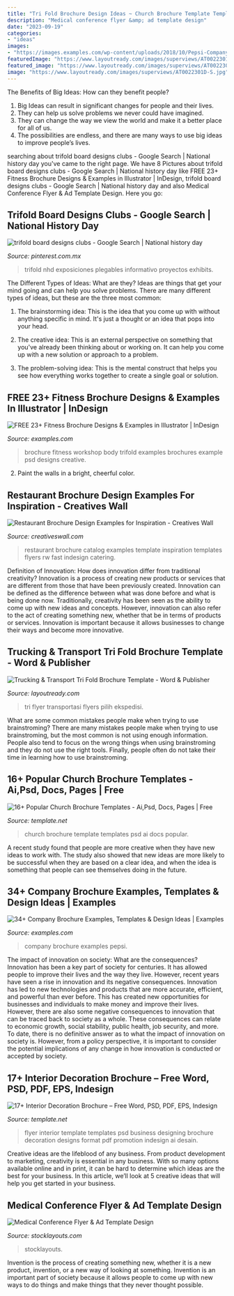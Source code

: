 ```yaml
---
title: "Tri Fold Brochure Design Ideas ~ Church Brochure Template Templates Psd Ai Docs Popular"
description: "Medical conference flyer &amp; ad template design"
date: "2023-09-19"
categories:
- "ideas"
images:
- "https://images.examples.com/wp-content/uploads/2018/10/Pepsi-Company-Brochure.jpg"
featuredImage: "https://www.layoutready.com/images/superviews/AT0022301D-S.jpg"
featured_image: "https://www.layoutready.com/images/superviews/AT0022301D-S.jpg"
image: "https://www.layoutready.com/images/superviews/AT0022301D-S.jpg"
---
```



The Benefits of Big Ideas: How can they benefit people?
1. Big Ideas can result in significant changes for people and their lives.
2. They can help us solve problems we never could have imagined.
3. They can change the way we view the world and make it a better place for all of us.
4. The possibilities are endless, and there are many ways to use big ideas to improve people’s lives.

	

		
searching about trifold board designs clubs - Google Search | National history day you've came to the right page. We have 8 Pictures about trifold board designs clubs - Google Search | National history day like FREE 23+ Fitness Brochure Designs &amp; Examples in Illustrator | InDesign, trifold board designs clubs - Google Search | National history day and also Medical Conference Flyer &amp; Ad Template Design. Here you go:
		
    
## Trifold Board Designs Clubs - Google Search | National History Day

<img loading=lazy src="https://i.pinimg.com/originals/97/5f/26/975f265358976dcb246161fca842027d.jpg" onerror="this.onerror=null;this.src='https://tse1.mm.bing.net/th?id=OIP.RCHd0MLkOJVPZVMRq3VzmQHaJ3&amp;pid=15.1';" alt="trifold board designs clubs - Google Search | National history day">

_Source: pinterest.com.mx_

>trifold nhd exposiciones plegables informativo proyectos exhibits. 

	

The Different Types of Ideas: What are they?
Ideas are things that get your mind going and can help you solve problems. There are many different types of ideas, but these are the three most common:
1. The brainstorming idea: This is the idea that you come up with without anything specific in mind. It's just a thought or an idea that pops into your head.

2. The creative idea: This is an external perspective on something that you've already been thinking about or working on. It can help you come up with a new solution or approach to a problem.

3. The problem-solving idea: This is the mental construct that helps you see how everything works together to create a single goal or solution.

    
## FREE 23+ Fitness Brochure Designs &amp; Examples In Illustrator | InDesign

<img loading=lazy src="https://images.examples.com/wp-content/uploads/2017/04/Body-Fitness-Brochure.jpg" onerror="this.onerror=null;this.src='https://tse3.mm.bing.net/th?id=OIP.hIQugOyl45ajlmEmMcbttgHaE6&amp;pid=15.1';" alt="FREE 23+ Fitness Brochure Designs &amp; Examples in Illustrator | InDesign">

_Source: examples.com_

>brochure fitness workshop body trifold examples brochures example psd designs creative. 

	

2. Paint the walls in a bright, cheerful color.

    
## Restaurant Brochure Design Examples For Inspiration - Creatives Wall

<img loading=lazy src="https://www.creativeswall.com/wp-content/uploads/2014/05/3edf875d3de7eaf5253220d6db156d76-d6ksq76-e1399309865675.jpg" onerror="this.onerror=null;this.src='https://tse1.mm.bing.net/th?id=OIP.ZFzCyr8JXnBPcDrFp59I2wHaFj&amp;pid=15.1';" alt="Restaurant Brochure Design Examples for Inspiration - Creatives Wall">

_Source: creativeswall.com_

>restaurant brochure catalog examples template inspiration templates flyers rw fast indesign catering. 

	

Definition of Innovation: How does innovation differ from traditional creativity?
Innovation is a process of creating new products or services that are different from those that have been previously created. Innovation can be defined as the difference between what was done before and what is being done now. Traditionally, creativity has been seen as the ability to come up with new ideas and concepts. However, innovation can also refer to the act of creating something new, whether that be in terms of products or services. Innovation is important because it allows businesses to change their ways and become more innovative.

    
## Trucking &amp; Transport Tri Fold Brochure Template - Word &amp; Publisher

<img loading=lazy src="https://www.layoutready.com/images/superviews/AT0022301D-S.jpg" onerror="this.onerror=null;this.src='https://tse1.mm.bing.net/th?id=OIP.oZ8F46AFobi_85vg3nAt_wHaEl&amp;pid=15.1';" alt="Trucking &amp; Transport Tri Fold Brochure Template - Word &amp; Publisher">

_Source: layoutready.com_

>tri flyer transportasi flyers pilih ekspedisi. 

	

What are some common mistakes people make when trying to use brainstroming?
There are many mistakes people make when trying to use brainstroming, but the most common is not using enough information. People also tend to focus on the wrong things when using brainstroming and they do not use the right tools. Finally, people often do not take their time in learning how to use brainstroming.

    
## 16+ Popular Church Brochure Templates - Ai,Psd, Docs, Pages | Free

<img loading=lazy src="https://images.template.net/wp-content/uploads/2015/06/10053215/Church-A4-Brochure.jpg" onerror="this.onerror=null;this.src='https://tse2.mm.bing.net/th?id=OIP.XCivMPlE5lyzjvrvhO5PCAHaHG&amp;pid=15.1';" alt="16+ Popular Church Brochure Templates - Ai,Psd, Docs, Pages | Free">

_Source: template.net_

>church brochure template templates psd ai docs popular. 

	

A recent study found that people are more creative when they have new ideas to work with. The study also showed that new ideas are more likely to be successful when they are based on a clear idea, and when the idea is something that people can see themselves doing in the future.

    
## 34+ Company Brochure Examples, Templates &amp; Design Ideas | Examples

<img loading=lazy src="https://images.examples.com/wp-content/uploads/2018/10/Pepsi-Company-Brochure.jpg" onerror="this.onerror=null;this.src='https://tse3.mm.bing.net/th?id=OIP.aNaw7ysIsN5A9XoQoBsncAHaLH&amp;pid=15.1';" alt="34+ Company Brochure Examples, Templates &amp; Design Ideas | Examples">

_Source: examples.com_

>company brochure examples pepsi. 

	

The impact of innovation on society: What are the consequences?
Innovation has been a key part of society for centuries. It has allowed people to improve their lives and the way they live. However, recent years have seen a rise in innovation and its negative consequences. Innovation has led to new technologies and products that are more accurate, efficient, and powerful than ever before. This has created new opportunities for businesses and individuals to make money and improve their lives. However, there are also some negative consequences to innovation that can be traced back to society as a whole. These consequences can relate to economic growth, social stability, public health, job security, and more. To date, there is no definitive answer as to what the impact of innovation on society is. However, from a policy perspective, it is important to consider the potential implications of any change in how innovation is conducted or accepted by society.

    
## 17+ Interior Decoration Brochure – Free Word, PSD, PDF, EPS, Indesign

<img loading=lazy src="https://images.template.net/wp-content/uploads/2014/11/26130407/Interior-Design-Flyer-Template.jpg" onerror="this.onerror=null;this.src='https://tse2.mm.bing.net/th?id=OIP.4FJSJRJgUvN-DiUGQUtlQQHaKs&amp;pid=15.1';" alt="17+ Interior Decoration Brochure – Free Word, PSD, PDF, EPS, Indesign">

_Source: template.net_

>flyer interior template templates psd business designing brochure decoration designs format pdf promotion indesign ai desain. 

	

Creative ideas are the lifeblood of any business. From product development to marketing, creativity is essential in any business. With so many options available online and in print, it can be hard to determine which ideas are the best for your business. In this article, we’ll look at 5 creative ideas that will help you get started in your business.

    
## Medical Conference Flyer &amp; Ad Template Design

<img loading=lazy src="https://www.stocklayouts.com/images/superviews/MD0350701-S.jpg" onerror="this.onerror=null;this.src='https://tse3.mm.bing.net/th?id=OIP.mPQ7EGQtdjZ6uIN6anlYCQHaEl&amp;pid=15.1';" alt="Medical Conference Flyer &amp; Ad Template Design">

_Source: stocklayouts.com_

>stocklayouts. 

	

Invention is the process of creating something new, whether it is a new product, invention, or a new way of looking at something. Invention is an important part of society because it allows people to come up with new ways to do things and make things that they never thought possible.

